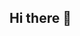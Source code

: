 ## Hi there 👋

<!--
**tadangi/tadangi** is a ✨ _special_ ✨ repository because its `README.md` (this file) appears on your GitHub profile.

Here are some ideas to get you started:

- 🔭 I’m currently working on Splink
- 🌱 I’m currently exporing **New frontend topics**
-->
